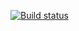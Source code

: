 [![Build status](https://ci.appveyor.com/api/projects/status/l7lw8jp96yvc7fsy?svg=true)](https://ci.appveyor.com/project/Nirodak/bdd-ooneh)
